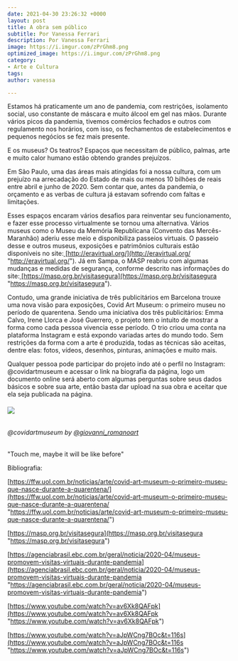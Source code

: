 ```yaml
---
date: 2021-04-30 23:26:32 +0000
layout: post
title: A obra sem público
subtitle: Por Vanessa Ferrari
description: Por Vanessa Ferrari
image: https://i.imgur.com/zPrGhm8.png
optimized_image: https://i.imgur.com/zPrGhm8.png
category:
- Arte e Cultura
tags: 
author: vanessa

---
```

Estamos há praticamente um ano de pandemia, com restrições, isolamento social, uso constante de máscara e muito álcool em gel nas mãos. Durante vários picos da pandemia, tivemos comércios fechados e outros com regulamento nos horários, com isso, os fechamentos de estabelecimentos e pequenos negócios se fez mais presente.

E os museus? Os teatros? Espaços que necessitam de público, palmas, arte e muito calor humano estão obtendo grandes prejuízos.

Em São Paulo, uma das áreas mais atingidas foi a nossa cultura, com um prejuízo na arrecadação do Estado de mais ou menos 10 bilhões de reais entre abril e junho de 2020. Sem contar que, antes da pandemia, o orçamento e as verbas de cultura já estavam sofrendo com faltas e limitações.

Esses espaços encaram vários desafios para reinventar seu funcionamento, e fazer esse processo virtualmente se tornou uma alternativa. Vários museus como o Museu da Memória Republicana (Convento das Mercês- Maranhão) aderiu esse meio e disponibiliza passeios virtuais. O passeio desse e outros museus, exposições e patrimônios culturais estão disponíveis no site:[ ](http://eravirtual.org/)[http://eravirtual.org/](http://eravirtual.org/ "http://eravirtual.org/"). Já em Sampa, o MASP reabriu com algumas mudanças e medidas de segurança, conforme descrito nas informações do site:[ ](https://masp.org.br/visitasegura)[https://masp.org.br/visitasegura](https://masp.org.br/visitasegura "https://masp.org.br/visitasegura").

Contudo, uma grande iniciativa de três publicitários em Barcelona trouxe uma nova visão para exposições, Covid Art Museum: o primeiro museu no período de quarentena. Sendo uma iniciativa dos três publicitários: Emma Calvo, Irene Llorca e José Guerrero, o projeto tem o intuito de mostrar a forma como cada pessoa vivencia esse período. O trio criou uma conta na plataforma Instagram e está expondo variadas artes do mundo todo. Sem restrições da forma com a arte é produzida, todas as técnicas são aceitas, dentre elas: fotos, vídeos, desenhos, pinturas, animações e muito mais.

Qualquer pessoa pode participar do projeto indo até o perfil no Instagram: @covidartmuseum e acessar o link na biografia da página, logo um documento online será aberto com algumas perguntas sobre seus dados básicos e sobre sua arte, então basta dar upload na sua obra e aceitar que ela seja publicada na página.

###### ![](https://i.imgur.com/LL60h6B.png)

###### @covidartmuseum by [@giovanni_romanoart](https://www.instagram.com/giovanni_romanoart/)

"Touch me, maybe it will be like before"

Bibliografia:

[https://ffw.uol.com.br/noticias/arte/covid-art-museum-o-primeiro-museu-que-nasce-durante-a-quarentena/](https://ffw.uol.com.br/noticias/arte/covid-art-museum-o-primeiro-museu-que-nasce-durante-a-quarentena/ "https://ffw.uol.com.br/noticias/arte/covid-art-museum-o-primeiro-museu-que-nasce-durante-a-quarentena/")

[https://masp.org.br/visitasegura](https://masp.org.br/visitasegura "https://masp.org.br/visitasegura")

[https://agenciabrasil.ebc.com.br/geral/noticia/2020-04/museus-promovem-visitas-virtuais-durante-pandemia](https://agenciabrasil.ebc.com.br/geral/noticia/2020-04/museus-promovem-visitas-virtuais-durante-pandemia "https://agenciabrasil.ebc.com.br/geral/noticia/2020-04/museus-promovem-visitas-virtuais-durante-pandemia")

[https://www.youtube.com/watch?v=av6Xk8QAFpk](https://www.youtube.com/watch?v=av6Xk8QAFpk "https://www.youtube.com/watch?v=av6Xk8QAFpk")

[https://www.youtube.com/watch?v=aJpWCng7BOc&t=116s](https://www.youtube.com/watch?v=aJpWCng7BOc&t=116s "https://www.youtube.com/watch?v=aJpWCng7BOc&t=116s")